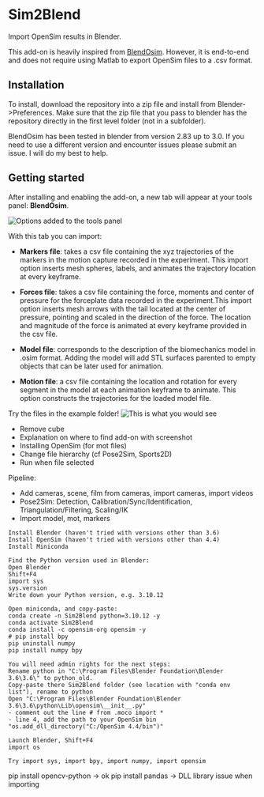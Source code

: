 # Sim2Blend


Import OpenSim results in Blender.

This add-on is heavily inspired from [BlendOsim](https://github.com/JonathanCamargo/BlendOsim). However, it is end-to-end and does not require using Matlab to export OpenSim files to a .csv format. 





## Installation

To install, download the repository into a zip file and install from Blender->Preferences. Make sure that the zip file that you pass to blender has the repository directly in the first level folder (not in a subfolder).

BlendOsim has been tested in blender from version 2.83 up to 3.0. If you need to use a different version and encounter issues please submit an issue. I will do my best to help.

## Getting started

After installing and enabling the add-on, a new tab will appear at your tools panel: **BlendOsim**. 

![Options added to the tools panel](doc/toolspanel.png)

With this tab you can import:

- **Markers file**: takes a csv file containing the xyz trajectories of the markers in the motion capture recorded in the experiment. This import option inserts mesh spheres, labels, and animates the trajectory location at every keyframe.

- **Forces file**: takes a csv file containing the force, moments and center of pressure for the forceplate data recorded in the experiment.This import option inserts mesh arrows with the tail located at the center of pressure, pointing and scaled in the direction of the force. The location and magnitude of the force is animated at every keyframe provided in the csv file.

- **Model file**: corresponds to the description of the biomechanics model in .osim format. Adding the model will add STL surfaces parented to empty objects that can be later used for animation. 

- **Motion file**: a csv file containing the location and rotation for every segment in the model at each animation keyframe to animate. This option constructs the trajectories for the loaded model file.

Try the files in the example folder!
![This is what you would see](doc/bones.png)










- Remove cube
- Explanation on where to find add-on with screenshot
- Installing OpenSim (for mot files)
- Change file hierarchy (cf Pose2Sim, Sports2D)
- Run when file selected

Pipeline:
- Add cameras, scene, film from cameras, import cameras, import videos
- Pose2Sim: Detection, Calibration/Sync/Identification, Triangulation/Filtering, Scaling/IK
- Import model, mot, markers












```
Install Blender (haven't tried with versions other than 3.6)
Install OpenSim (haven't tried with versions other than 4.4)
Install Miniconda

Find the Python version used in Blender: 
Open Blender
Shift+F4
import sys
sys.version
Write down your Python version, e.g. 3.10.12

Open miniconda, and copy-paste:
conda create -n Sim2Blend python=3.10.12 -y
conda activate Sim2Blend
conda install -c opensim-org opensim -y
# pip install bpy
pip uninstall numpy
pip install numpy bpy

You will need admin rights for the next steps:
Rename python in "C:\Program Files\Blender Foundation\Blender 3.6\3.6\" to python_old. 
Copy-paste there Sim2Blend folder (see location with "conda env list"), rename to python
Open "C:\Program Files\Blender Foundation\Blender 3.6\3.6\python\Lib\opensim\__init__.py" 
- comment out the line # from .moco import *
- line 4, add the path to your OpenSim bin "os.add_dll_directory("C:/OpenSim 4.4/bin")" 

Launch Blender, Shift+F4
import os

Try import sys, import bpy, import numpy, import opensim
```

pip install opencv-python -> ok
pip install pandas -> DLL library issue when importing